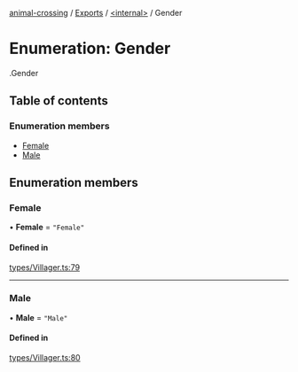 [animal-crossing](../README.md) / [Exports](../modules.md) / [<internal\>](../modules/internal_.md) / Gender

# Enumeration: Gender

[<internal>](../modules/internal_.md).Gender

## Table of contents

### Enumeration members

- [Female](internal_.Gender-1.md#female)
- [Male](internal_.Gender-1.md#male)

## Enumeration members

### Female

• **Female** = `"Female"`

#### Defined in

[types/Villager.ts:79](https://github.com/Norviah/animal-crossing/blob/3810f6b/module/types/Villager.ts#L79)

___

### Male

• **Male** = `"Male"`

#### Defined in

[types/Villager.ts:80](https://github.com/Norviah/animal-crossing/blob/3810f6b/module/types/Villager.ts#L80)
